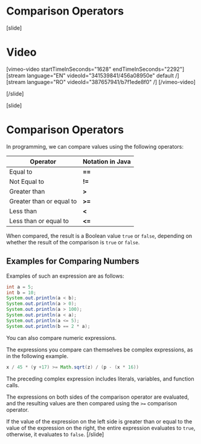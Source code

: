 # Comparison Operators

[slide]
# Video

[vimeo-video startTimeInSeconds="1628" endTimeInSeconds="2292"]
[stream language="EN" videoId="341539841/456a08950e" default /]
[stream language="RO" videoId="387657941/b7f1ede8f0"  /]
[/vimeo-video]

[/slide]

[slide]
# Comparison Operators
In programming, we can compare values using the following operators:

| Operator | Notation in Java |
|---------|-----------|
| Equal to |   **==** |
| Not Equal to |   **!=** |
| Greater than |   **>** |
| Greater than or equal to |   **>=** |
| Less than |   **<** |
| Less than or equal to |   **<=** |

When compared, the result is a Boolean value `true` or `false`, depending on whether the result of the comparison is `true` or `false`.

## Examples for Comparing Numbers
Examples of such an expression are as follows:
```java live
int a = 5;
int b = 10;
System.out.println(a < b); 
System.out.println(a > 0); 
System.out.println(a > 100);   
System.out.println(a < a); 
System.out.println(a <= 5); 
System.out.println(b == 2 * a); 
```

You can also compare numeric expressions. 

The expressions you compare can themselves be complex expressions, as in the following example.

```java
x / 45 * (y +17) >= Math.sqrt(z) / (p - (x * 16))
```

The preceding complex expression includes literals, variables, and function calls. 

The expressions on both sides of the comparison operator are evaluated, and the resulting values are then compared using the `>=` comparison operator. 

If the value of the expression on the left side is greater than or equal to the value of the expression on the right, the entire expression evaluates to `true`, otherwise, it evaluates to `false`.
[/slide]